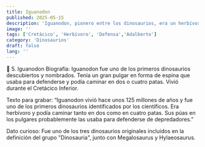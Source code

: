 ```yaml
---
title: Iguanodon
published: 2025-05-15
description: 'Iguanodon, pionero entre los dinosaurios, era un herbívoro con un pulgar modificado para defenderse.'
image: ''
tags: ['Cretácico', 'Herbívoro', 'Defensa','Adalberto']
category: 'Dinosaurios'
draft: false 
lang: ''
---
```


🦕 5. Iguanodon
Biografía:
Iguanodon fue uno de los primeros dinosaurios descubiertos y nombrados. Tenía un gran pulgar en forma de espina que usaba para defenderse y podía caminar en dos o cuatro patas. Vivió durante el Cretácico Inferior.

Texto para grabar:
“Iguanodon vivió hace unos 125 millones de años y fue uno de los primeros dinosaurios identificados por los científicos. Era herbívoro y podía caminar tanto en dos como en cuatro patas. Sus púas en los pulgares probablemente las usaba para defenderse de depredadores.”

Dato curioso:
Fue uno de los tres dinosaurios originales incluidos en la definición del grupo "Dinosauria", junto con Megalosaurus y Hylaeosaurus.
